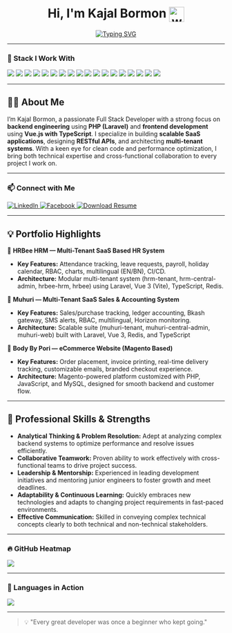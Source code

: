 <h1 align="center">
  Hi, I'm Kajal Bormon
  <img src="https://media.giphy.com/media/hvRJCLFzcasrR4ia7z/giphy.gif" width="35px" style="vertical-align: middle;" alt="waving hand" />
</h1>


<div align="center">
  
[![Typing SVG](https://readme-typing-svg.demolab.com?font=Fira+Code&duration=3000&pause=1200&color=1E90FF&center=true&vCenter=true&width=750&lines=Experienced+PHP+%26+Laravel+Backend+Engineer;Specialized+in+SaaS+Architecture+%26+API+Development;Skilled+in+Designing+Scalable+Multi-Tenant+Applications;Proficient+in+Vue.js+Frontend+Development+with+TypeScript)](https://github.com/DenverCoder1/readme-typing-svg)

</div>


---

### 🧰 Stack I Work With

<p align="left">
  <!-- Core Languages -->
  <img src="https://img.shields.io/badge/PHP-777BB4?style=for-the-badge&logo=php&logoColor=white" />
  <img src="https://img.shields.io/badge/Laravel-F72C1F?style=for-the-badge&logo=laravel&logoColor=white" />
  <img src="https://img.shields.io/badge/Vue.js-42B883?style=for-the-badge&logo=vue.js&logoColor=white" />
  <img src="https://img.shields.io/badge/JavaScript-F7DF1E?style=for-the-badge&logo=javascript&logoColor=black" />
  <img src="https://img.shields.io/badge/TypeScript-007ACC?style=for-the-badge&logo=typescript&logoColor=white" />
  <img src="https://img.shields.io/badge/HTML5-E34F26?style=for-the-badge&logo=html5&logoColor=white" />
  <img src="https://img.shields.io/badge/CSS3-1572B6?style=for-the-badge&logo=css3&logoColor=white" />

  <!-- Frameworks & Libraries -->
  <img src="https://img.shields.io/badge/jQuery-0769AD?style=for-the-badge&logo=jquery&logoColor=white" />
  <img src="https://img.shields.io/badge/Ajax-005571?style=for-the-badge&logo=fastapi&logoColor=white" />
  <img src="https://img.shields.io/badge/Bootstrap-7952B3?style=for-the-badge&logo=bootstrap&logoColor=white" />
  <img src="https://img.shields.io/badge/Tailwind_CSS-38B2AC?style=for-the-badge&logo=tailwind-css&logoColor=white" />

  <!-- Tools & Platforms -->
  <img src="https://img.shields.io/badge/MySQL-005C84?style=for-the-badge&logo=mysql&logoColor=white" />
  <img src="https://img.shields.io/badge/Redis-DC382D?style=for-the-badge&logo=redis&logoColor=white" />
  <img src="https://img.shields.io/badge/Docker-2496ED?style=for-the-badge&logo=docker&logoColor=white" />
  <img src="https://img.shields.io/badge/Bitbucket-0052CC?style=for-the-badge&logo=bitbucket&logoColor=white" />
  <img src="https://img.shields.io/badge/Jira-0052CC?style=for-the-badge&logo=jira&logoColor=white" />

  <img src="https://img.shields.io/badge/WordPress-21759B?style=for-the-badge&logo=wordpress&logoColor=white" />
  <img src="https://img.shields.io/badge/Wix-000?style=for-the-badge&logo=wix&logoColor=white" />

</p>

---

## 👨‍💻 About Me

I’m Kajal Bormon, a passionate Full Stack Developer with a strong focus on **backend engineering** using **PHP (Laravel)** and **frontend development** using **Vue.js with TypeScript**.  I specialize in building **scalable SaaS applications**, designing **RESTful APIs**, and architecting **multi-tenant systems**.  With a keen eye for clean code and performance optimization, I bring both technical expertise and cross-functional collaboration to every project I work on.

---

### 📫 Connect with Me

<p align="">
 <a href="https://www.linkedin.com/in/kajalbormon/" target="_blank">
    <img src="https://img.shields.io/badge/LinkedIn-0077B5?style=for-the-badge&logo=linkedin&logoColor=white" alt="LinkedIn" />
  </a>
  
  <a href="https://www.facebook.com/kajalbormon123" target="_blank">
    <img src="https://img.shields.io/badge/Facebook-1877F2?style=for-the-badge&logo=facebook&logoColor=white" alt="Facebook" />
  </a>
  
  <a href="https://github.com/KajalBormon/resume/blob/b07a78319c3b369cbdca47a242b3e92fa6ec3414/Kajal_Bormon_resume.pdf" target="_blank">
    <img src="https://img.shields.io/badge/Resume-FF6F61?style=for-the-badge&logo=adobeacrobat&logoColor=white" alt="Download Resume" />
  </a>
</p>

---

## 💡 Portfolio Highlights


🔹 **HRBee HRM — Multi-Tenant SaaS Based HR System**  
<ul> 
  <li><strong>Key Features:</strong> Attendance tracking, leave requests, payroll, holiday calendar, RBAC, charts, multilingual (EN/BN), CI/CD.</li>
  <li><strong>Architecture:</strong> Modular multi-tenant system (hrm-tenant, hrm-central-admin, hrbee-hrm, hrbee) using Laravel, Vue 3 (Vite), TypeScript, Redis.</li>
</ul>

🔹 **Muhuri — Multi-Tenant SaaS Sales & Accounting System**  
<ul> 
  <li><strong>Key Features:</strong> Sales/purchase tracking, ledger accounting, Bkash gateway, SMS alerts, RBAC, multilingual, Horizon monitoring.</li>
  <li><strong>Architecture:</strong> Scalable suite (muhuri-tenant, muhuri-central-admin, muhuri-web) built with Laravel, Vue 3, Redis, and TypeScript</li>
</ul>

🔹 **Body By Pori — eCommerce Website (Magento Based)**  
<ul> 
  <li><strong>Key Features:</strong> Order placement, invoice printing, real-time delivery tracking, customizable emails, branded checkout experience.</li>
  <li><strong>Architecture:</strong> Magento-powered platform customized with PHP, JavaScript, and MySQL, designed for smooth backend and customer flow.</li>
</ul>

---


## 🌟 Professional Skills & Strengths

- **Analytical Thinking & Problem Resolution:** Adept at analyzing complex backend systems to optimize performance and resolve issues efficiently.  
- **Collaborative Teamwork:** Proven ability to work effectively with cross-functional teams to drive project success.  
- **Leadership & Mentorship:** Experienced in leading development initiatives and mentoring junior engineers to foster growth and meet deadlines.  
- **Adaptability & Continuous Learning:** Quickly embraces new technologies and adapts to changing project requirements in fast-paced environments.  
- **Effective Communication:** Skilled in conveying complex technical concepts clearly to both technical and non-technical stakeholders.  

---

### 🔥 GitHub Heatmap

<p align="">
  <img src="https://github-readme-stats.vercel.app/api?username=KajalBormon&show_icons=true&theme=radical" />
</p>

---

### 🚀 Languages in Action

<p align="">
  <img src="https://github-readme-stats.vercel.app/api/top-langs/?username=KajalBormon&layout=compact&theme=radical" />
</p>

---


> 💡 "Every great developer was once a beginner who kept going."
